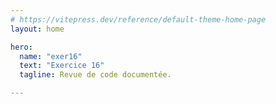 ```yaml
---
# https://vitepress.dev/reference/default-theme-home-page
layout: home

hero:
  name: "exer16"
  text: "Exercice 16"
  tagline: Revue de code documentée.

---
```


